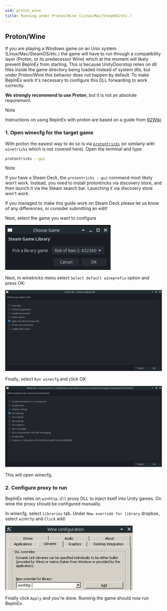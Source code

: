 ```yaml
---
uid: proton_wine
title: Running under Proton/Wine (Linux/Mac/SteamOS/etc.)
---
```


## Proton/Wine

If you are playing a Windows game on an Unix system (Linux/Mac/SteamOS/etc.) the game 
will have to run through a compatibility layer (Proton, or its predecessor Wine) which 
at the moment will likely prevent BepInEx from starting. This is because UnityDoorstop 
relies on dll files inside the game directory being loaded instead of system dlls, but
under Proton/Wine this behavior does not happen by default. To make BepInEx work it's 
necessary to configure this DLL forwarding to work correctly.

**We strongly recommend to use Proton**, but it is not an absolute requirement.

> [!NOTE]
> Instructions on using BepInEx with proton are based on a guide from 
> [R2Wiki](https://github.com/risk-of-thunder/R2Wiki/wiki/Getting-BepInEx-Console-Working-on-Linux)

### 1. Open winecfg for the target game

With proton the easiest way to do so is via 
[`protontricks`](https://github.com/Matoking/protontricks) 
(or similarly with `winetricks` which is not covered here). 
Open the terminal and type

```sh
protontricks --gui
```

> [!NOTE]
> If you have a Steam Deck, the `protontricks --gui` command most likely won't work. Instead, you need to install protontricks via discovery store, and then launch it via the Steam search bar. Launching it via discovery store won't work.
> 
> If you managed to make this guide work on Steam Deck please let us know of any differences, or consider submitting an edit!

Next, select the game you want to configure

![Select the game from library in protontricks](images/protontricks_select.png)

Next, in winetricks menu select `Select default wineprefix` option and press OK:

![Select "Select default wineprefix" option](images/protontricks_wineprefix.png)

Finally, select `Run winecfg` and click OK:

![Select "Run winecfg" and click OK](images/protontricks_winecfg.png)

This will open winecfg.

### 2. Configure proxy to run

BepInEx relies on `winhttp.dll` proxy DLL to inject itself into Unity games. 
On wine the proxy should be configured manually.

In winecfg, select `Libraries` tab. Under `New override for library` dropbox, 
select `winhttp` and `Click` add:

![Add "winhttp" library override in winecfg Libraries tab](images/winecfg_add_lib.png)

Finally click `Apply` and you're done. Running the game should now run BepInEx.

